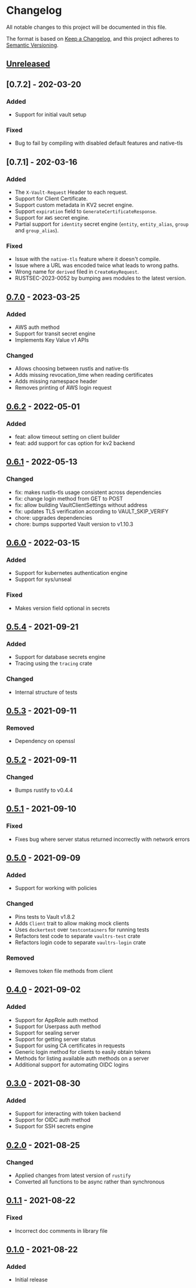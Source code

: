# Changelog

All notable changes to this project will be documented in this file.

The format is based on [Keep a Changelog](https://keepachangelog.com/en/1.0.0/),
and this project adheres to
[Semantic Versioning](https://semver.org/spec/v2.0.0.html).

## [Unreleased]
## [0.7.2] - 202-03-20

### Added

- Support for initial vault setup

### Fixed

- Bug to fail by compiling with disabled default features and native-tls


## [0.7.1] - 202-03-16

### Added

- The `X-Vault-Request` Header to each request.
- Support for Client Certificate.
- Support custom metadata in KV2 secret engine.
- Support `expiration` field to `GenerateCertificateResponse`.
- Support for `AWS` secret engine.
- Partial support for `identity` secret engine (`entity`, `entity_alias`, `group` and `group_alias`).
### Fixed

- Issue with the `native-tls` feature where it doesn't compile.
- Issue where a URL was encoded twice what leads to wrong paths.
- Wrong name for `derived` filed in `CreateKeyRequest`.
- RUSTSEC-2023-0052 by bumping aws modules to the latest version.

## [0.7.0] - 2023-03-25

### Added

- AWS auth method
- Support for transit secret engine
- Implements Key Value v1 APIs

### Changed

- Allows choosing between rustls and native-tls
- Adds missing revocation_time when reading certificates
- Adds missing namespace header
- Removes printing of AWS login request

## [0.6.2] - 2022-05-01

### Added

- feat: allow timeout setting on client builder
- feat: add support for cas option for kv2 backend

## [0.6.1] - 2022-05-13

### Changed

- fix: makes rustls-tls usage consistent across dependencies
- fix: change login method from GET to POST
- fix: allow building VaultClientSettings without address
- fix: updates TLS verification according to VAULT_SKIP_VERIFY
- chore: upgrades dependencies
- chore: bumps supported Vault version to v1.10.3

## [0.6.0] - 2022-03-15

### Added

- Support for kubernetes authentication engine
- Support for sys/unseal

### Fixed

- Makes version field optional in secrets

## [0.5.4] - 2021-09-21

### Added

- Support for database secrets engine
- Tracing using the `tracing` crate

### Changed

- Internal structure of tests

## [0.5.3] - 2021-09-11

### Removed

- Dependency on openssl

## [0.5.2] - 2021-09-11

### Changed

- Bumps rustify to v0.4.4

## [0.5.1] - 2021-09-10

### Fixed

- Fixes bug where server status returned incorrectly with network errors

## [0.5.0] - 2021-09-09

### Added

- Support for working with policies

### Changed

- Pins tests to Vault v1.8.2
- Adds `Client` trait to allow making mock clients
- Uses `dockertest` over `testcontainers` for running tests
- Refactors test code to separate `vaultrs-test` crate
- Refactors login code to separate `vaultrs-login` crate

### Removed

- Removes token file methods from client

## [0.4.0] - 2021-09-02

### Added

- Support for AppRole auth method
- Support for Userpass auth method
- Support for sealing server
- Support for getting server status
- Support for using CA certificates in requests
- Generic login method for clients to easily obtain tokens
- Methods for listing available auth methods on a server
- Additional support for automating OIDC logins

## [0.3.0] - 2021-08-30

### Added

- Support for interacting with token backend
- Support for OIDC auth method
- Support for SSH secrets engine

## [0.2.0] - 2021-08-25

### Changed

- Applied changes from latest version of `rustify`
- Converted all functions to be async rather than synchronous

## [0.1.1] - 2021-08-22

### Fixed

- Incorrect doc comments in library file

## [0.1.0] - 2021-08-22

### Added

- Initial release

[unreleased]: https://github.com/jmgilman/vaultrs/compare/v0.7.0...HEAD
[0.7.0]: https://github.com/jmgilman/vaultrs/compare/v0.7.0
[0.6.2]: https://github.com/jmgilman/vaultrs/compare/v0.6.2
[0.6.1]: https://github.com/jmgilman/vaultrs/compare/v0.6.1
[0.6.0]: https://github.com/jmgilman/vaultrs/compare/v0.6.0
[0.5.4]: https://github.com/jmgilman/vaultrs/compare/v0.5.4
[0.5.3]: https://github.com/jmgilman/vaultrs/compare/v0.5.3
[0.5.2]: https://github.com/jmgilman/vaultrs/compare/v0.5.2
[0.5.1]: https://github.com/jmgilman/vaultrs/compare/v0.5.1
[0.5.0]: https://github.com/jmgilman/vaultrs/compare/v0.5.0
[0.4.0]: https://github.com/jmgilman/vaultrs/compare/v0.4.0
[0.3.0]: https://github.com/jmgilman/vaultrs/compare/v0.3.0
[0.2.0]: https://github.com/jmgilman/vaultrs/compare/v0.2.0
[0.1.1]: https://github.com/jmgilman/vaultrs/compare/v0.1.1
[0.1.0]: https://github.com/jmgilman/vaultrs/releases/tag/v0.1.0
